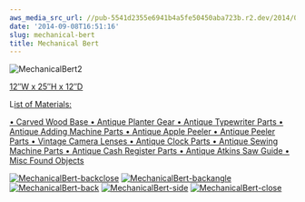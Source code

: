 ```yaml
---
aws_media_src_url: //pub-5541d2355e6941b4a5fe50450aba723b.r2.dev/2014/09/mechanicalbert2.jpg
date: '2014-09-08T16:51:16'
slug: mechanical-bert
title: Mechanical Bert
---
```


 ![MechanicalBert2](//pub-5541d2355e6941b4a5fe50450aba723b.r2.dev/2014/09/mechanicalbert2.jpg?w=423&h=1024)

 [12″W x 25″H x 12″D](https://assemblique.com/?attachment_id=2471)

 L[ist of Materials:](https://assemblique.com/?attachment_id=2471)

 [• Carved Wood Base • Antique Planter Gear • Antique Typewriter Parts • Antique Adding Machine Parts • Antique Apple Peeler • Antique Peeler Parts • Vintage Camera Lenses • Antique Clock Parts • Antique Sewing Machine Parts • Antique Cash Register Parts • Antique Atkins Saw Guide • Misc Found Objects](https://assemblique.com/?attachment_id=2471)

 [![MechanicalBert-backclose](//pub-5541d2355e6941b4a5fe50450aba723b.r2.dev/2014/09/mechanicalbert-backclose.jpg?w=602&h=903)](https://assemblique.com/?attachment_id=2472) [![MechanicalBert-backangle](//pub-5541d2355e6941b4a5fe50450aba723b.r2.dev/2014/09/mechanicalbert-backangle.jpg?w=572&h=1024)](https://assemblique.com/?attachment_id=2473) [![MechanicalBert-back](//pub-5541d2355e6941b4a5fe50450aba723b.r2.dev/2014/09/mechanicalbert-back.jpg?w=602&h=903)](https://assemblique.com/?attachment_id=2474) [![MechanicalBert-side](//pub-5541d2355e6941b4a5fe50450aba723b.r2.dev/2014/09/mechanicalbert-side.jpg?w=554&h=1024)](https://assemblique.com/?attachment_id=2475) [![MechanicalBert-close](//pub-5541d2355e6941b4a5fe50450aba723b.r2.dev/2014/09/mechanicalbert-close.jpg?w=602&h=903)](https://assemblique.com/?attachment_id=2476)